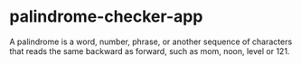 # palindrome-checker-app
A palindrome is a word, number, phrase, or another sequence of characters that reads the same backward as forward, such as mom, noon, level or 121. 

